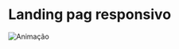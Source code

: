 # Landing pag responsivo

![Animação](https://github.com/user-attachments/assets/8f1b6f68-fa23-45ef-b51a-e7dc095074c6)
